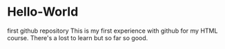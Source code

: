 # Hello-World
first github repository
This is my first experience with github for my HTML course. There's a lost to learn but so far so good.
